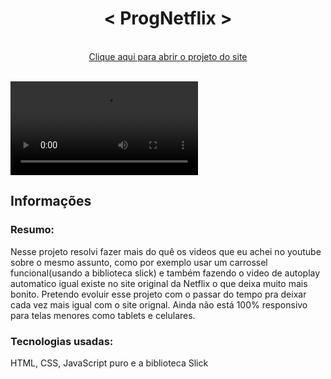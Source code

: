 <h1  align="center">< ProgNetflix ></h1>

 <br>
 <div align="center">
<a href="https://dannielsouza.github.io/progNetflix/index.html">Clique aqui para abrir o projeto do site</a>
 </div>
 <br>
 
 <video src="https://user-images.githubusercontent.com/104663666/169626402-1f7953d0-7a22-46af-813a-a856ebd25194.mp4"></video>
 <br>
 


<h2>Informações</h2>
  
<h3>Resumo:</h3> Nesse projeto resolvi fazer mais do quê os videos que eu achei no youtube sobre o mesmo assunto, como por exemplo usar um carrossel funcional(usando a biblioteca slick) e também fazendo o video de autoplay automatico igual existe no site original da Netflix o que deixa muito mais bonito. Pretendo evoluir esse projeto com o passar do tempo pra deixar cada vez mais igual com o site orignal. Ainda não está 100% responsivo para telas menores como tablets e celulares.
  
 <br>
 
<h3>Tecnologias usadas:</h3>
 
 HTML, CSS, JavaScript puro e a biblioteca Slick
 
 
